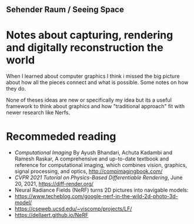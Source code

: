 ##  Sehender Raum / Seeing Space
# Notes about capturing, rendering and digitally reconstruction the world
When I learned about computer graphics I think i missed the big picture about how all the pieces connect and what is possible. 
Some notes on how they do. 

None of theses ideas are new or specifically my idea but its a useful framework to think about graphics and how "traditional approach" fit with newer research like Nerfs.


# Recommeded reading
* *Computational Imaging* By Ayush Bhandari, Achuta Kadambi and Ramesh Raskar, A comprehensive and up-to-date textbook and reference for computational imaging, which combines vision, graphics, signal processing, and optics, http://compimagingbook.com/
* *CVPR 2021 Tutorial on Physics-Based Differentiable Rendering*, June 20, 2021,  https://diff-render.org/
* Neural Radiance Fields (NeRF) turns 2D pictures into navigable models:
* https://www.techeblog.com/google-nerf-in-the-wild-2d-photo-3d-model/
* https://cseweb.ucsd.edu/~viscomp/projects/LF/
* https://dellaert.github.io/NeRF
